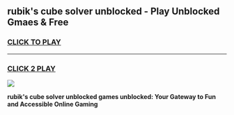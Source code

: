 
## rubik's cube solver unblocked - Play Unblocked Gmaes & Free
<h3>
<a href="https://news.freeplayer.one?title=rubik's_cube_solver_unblocked&ref=16F">CLICK TO PLAY</a></h3>
<hr>

<h3>
<a href="https://news.freeplayer.one?title=rubik's_cube_solver_unblocked&ref=16F">CLICK 2 PLAY</a>
  
</h3>

<a href="https://news.freeplayer.one?title=rubik's_cube_solver_unblocked&ref=16F/"><img src="https://clearcache.store/games.png"></a>


**rubik's cube solver unblocked games unblocked: Your Gateway to Fun and Accessible Online Gaming**
